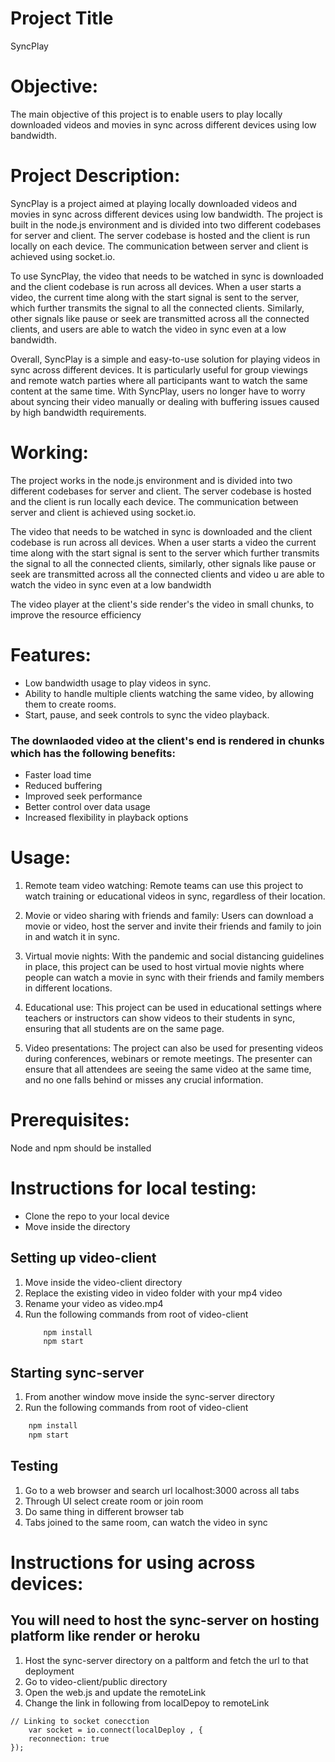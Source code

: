 # Project Title
SyncPlay

# Objective:
The main objective of this project is to enable users to play locally downloaded videos and movies in sync across different devices using low bandwidth.

# Project Description:
SyncPlay is a project aimed at playing locally downloaded videos and movies in sync across different devices using low bandwidth. The project is built in the node.js environment and is divided into two different codebases for server and client. The server codebase is hosted and the client is run locally on each device. The communication between server and client is achieved using socket.io.

To use SyncPlay, the video that needs to be watched in sync is downloaded and the client codebase is run across all devices. When a user starts a video, the current time along with the start signal is sent to the server, which further transmits the signal to all the connected clients. Similarly, other signals like pause or seek are transmitted across all the connected clients, and users are able to watch the video in sync even at a low bandwidth.

Overall, SyncPlay is a simple and easy-to-use solution for playing videos in sync across different devices. It is particularly useful for group viewings and remote watch parties where all participants want to watch the same content at the same time. With SyncPlay, users no longer have to worry about syncing their video manually or dealing with buffering issues caused by high bandwidth requirements.

# Working:
The project works in the node.js environment and is divided into two different codebases for server and client. The server codebase is hosted and the client is run locally each device. The communication between server and client is achieved using socket.io.

The video that needs to be watched in sync is downloaded and the client codebase is run across all devices. When a user starts a video the current time along with the start signal is sent to the server which further transmits the signal to all the connected clients, similarly, other signals like pause or seek are transmitted across all the connected clients and video u are able to watch the video in sync even at a low bandwidth

The video player at the client's side render's the video in small chunks, to improve the resource efficiency 
# Features:
* Low bandwidth usage to play videos in sync.
* Ability to handle multiple clients watching the same video, by allowing them to create rooms.
* Start, pause, and seek controls to sync the video playback.

### The downlaoded video at the client's end is rendered in chunks which has the following benefits:
* Faster load time
* Reduced buffering
* Improved seek performance
* Better control over data usage
* Increased flexibility in playback options

# Usage:
1. Remote team video watching: Remote teams can use this project to watch training or educational videos in sync, regardless of their location.

2. Movie or video sharing with friends and family: Users can download a movie or video, host the server and invite their friends and family to join in and watch it in sync.

3. Virtual movie nights: With the pandemic and social distancing guidelines in place, this project can be used to host virtual movie nights where people can watch a movie in sync with their friends and family members in different locations.

4. Educational use: This project can be used in educational settings where teachers or instructors can show videos to their students in sync, ensuring that all students are on the same page.

5. Video presentations: The project can also be used for presenting videos during conferences, webinars or remote meetings. The presenter can ensure that all attendees are seeing the same video at the same time, and no one falls behind or misses any crucial information.


# Prerequisites:
Node and npm should be installed

# Instructions for local testing:
* Clone the repo to your local device
* Move inside the directory

## Setting up video-client
1. Move inside the video-client directory
2. Replace the existing video in video folder with your mp4 video
3. Rename your video as video.mp4
4. Run the following commands from root of video-client
    ```bash
        npm install
        npm start
    ```

## Starting sync-server
1. From another window move inside the sync-server directory
2. Run the following commands from root of video-client
```bash
    npm install
    npm start
```

## Testing
1. Go to a web browser and search url localhost:3000 across all tabs
2. Through UI select create room or join room
3. Do same thing in different browser tab 
4. Tabs joined to the same room, can watch the video in sync


# Instructions for using across devices:
## You will need to host the sync-server on hosting platform like render or heroku


1. Host the sync-server directory on a paltform and fetch the url to that deployment
2. Go to video-client/public directory
3. Open the web.js and update the remoteLink
4. Change the link in following from localDepoy to remoteLink

```
// Linking to socket conecction
    var socket = io.connect(localDeploy , {
    reconnection: true
});
```






